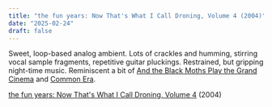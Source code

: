 ```yaml
---
title: "the fun years: Now That's What I Call Droning, Volume 4 (2004)"
date: "2025-02-24"
draft: false
---
```


Sweet, loop-based analog ambient. Lots of crackles and humming, stirring vocal sample fragments, repetitive guitar pluckings. Restrained, but gripping night-time music. Reminiscent a bit of [And the Black Moths Play the Grand Cinema](https://staubgold.bandcamp.com/album/and-the-black-moths-play-the-grand-cinema) and [Common Era](https://belong.bandcamp.com/album/common-era).

[the fun years: Now That's What I Call Droning, Volume 4](https://thefunyears.bandcamp.com/album/now-thats-what-i-call-droning-volume-4) (2004)
